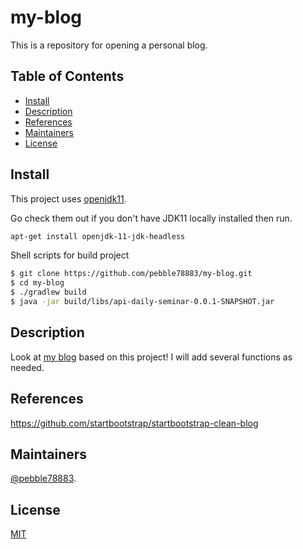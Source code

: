 # my-blog
This is a repository for opening a personal blog.

## Table of Contents
- [Install](#install)
- [Description](#Description)
- [References](#References)
- [Maintainers](#maintainers)
- [License](#license)

## Install
This project uses [openjdk11](https://openjdk.java.net/projects/jdk/11/).

Go check them out if you don't have JDK11 locally installed then run.
```sh
apt-get install openjdk-11-jdk-headless
```

Shell scripts for build project
```sh
$ git clone https://github.com/pebble78883/my-blog.git
$ cd my-blog
$ ./gradlew build
$ java -jar build/libs/api-daily-seminar-0.0.1-SNAPSHOT.jar
```

## Description
Look at [my blog](https://pebbles.kr/) based on this project!
I will add several functions as needed.

## References
https://github.com/startbootstrap/startbootstrap-clean-blog

## Maintainers
[@pebble78883](https://github.com/pebble78883).

## License
[MIT](LICENSE)
